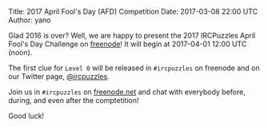 Title: 2017 April Fool\'s Day (AFD) Competition
Date: 2017-03-08 22:00 UTC
Author: yano

Glad 2016 is over? Well, we are happy to present the 2017 IRCPuzzles April Fool's Day Challenge on [freenode](https://freenode.net/)! It will begin at 2017-04-01 12:00 UTC (noon).

The first clue for `Level 0` will be released in `#ircpuzzles` on freenode and on our Twitter page, [@ircpuzzles](https://twitter.com/ircpuzzles).

Join us in `#ircpuzzles` on [freenode.net](https://freenode.net/) and chat with everybody before, during, and even after the comptetition!

Good luck!
